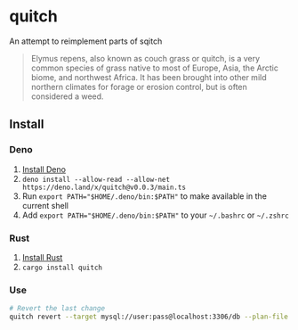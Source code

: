 # quitch

An attempt to reimplement parts of sqitch

> Elymus repens, also known as couch grass or quitch, is a very common species
> of grass native to most of Europe, Asia, the Arctic biome, and northwest
> Africa. It has been brought into other mild northern climates for forage or
> erosion control, but is often considered a weed.

## Install

### Deno

1. [Install Deno](https://docs.deno.com/runtime/manual)
2. `deno install --allow-read --allow-net https://deno.land/x/quitch@v0.0.3/main.ts`
3. Run `export PATH="$HOME/.deno/bin:$PATH"` to make available in the current
   shell
4. Add `export PATH="$HOME/.deno/bin:$PATH"` to your `~/.bashrc` or `~/.zshrc`

### Rust

1. [Install Rust](https://rustup.rs/)
2. `cargo install quitch`

### Use

```bash
# Revert the last change
quitch revert --target mysql://user:pass@localhost:3306/db --plan-file ../some-db/sqitch.plan
```
